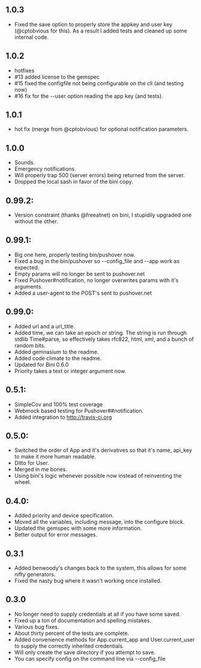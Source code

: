 ## 1.0.3
  * Fixed the save option to properly store the appkey and user key (@cptobvious for this).  As a result I added tests and cleaned up some internal code.

## 1.0.2
  * hotfixes
  * #13 added license to the gemspec
  * #15 fixed the configfile not being configurable on the cli (and testing now)
  * #16 fix for the --user option reading the app key (and tests).

## 1.0.1
  * hot fix (merge from @cptobvious) for optional notification parameters.

## 1.0.0
  * Sounds.
  * Emergency notifications.
  * Will properly trap 500 (server errors) being returned from the server.
  * Dropped the local sash in favor of the bini copy.

## 0.99.2:
  * Version constraint (thanks @freeatnet) on bini, I stupidily upgraded one without the other.

## 0.99.1:
  * Big one here, properly testing bin/pushover now.
  * Fixed a bug in the bin/pushover so --config_file and --app work as expected.
  * Empty params will no longer be sent to pushover.net
  * Fixed Pushover#notification, no longer overwrites params with it's arguments.
  * Added a user-agent to the POST's sent to pushover.net

## 0.99.0:
  * Added url and a url_title.
  * Added time, we can take an epoch or string.  The string is run through stdlib Time#parse, so effectively takes rfc822, html, xml, and a bunch of random bits.
  * Added gemnasium to the readme.
  * Added code climate to the readme.
  * Updated for Bini 0.6.0
  * Priority takes a text or integer argument now.

## 0.5.1:
  * SimpleCov and 100% test coverage
  * Webmock based testing for Pushover##notification.
  * Added integration to http://travis-ci.org

## 0.5.0:
  * Switched the order of App and it's derivatives so that it's name, api_key to make it more human readable.
   * Ditto for User.
  * Merged in me bones.
  * Using bini's logic whenever possible now instead of reinventing the wheel.

## 0.4.0:
  * Added priority and device specification.
  * Moved all the variables, including message, into the configure block.
  * Updated the gemspec with some more information.
  * Better output for error messages.

## 0.3.1
  * Added benwoody's changes back to the system, this allows for some nifty generators.
  * Fixed the nasty bug where it wasn't working once installed.

## 0.3.0
 * No longer need to supply credentials at all if you have some saved.
 * Fixed up a ton of documentation and spelling mistakes.
 * Various bug fixes.
 * About thirty percent of the tests are complete.
 * Added convenience methods for App.current_app and User.current_user to supply the correctly inherited credentials.
 * Will only create the save directory if you attempt to save.
 * You can specify config on the command line via --config_file
